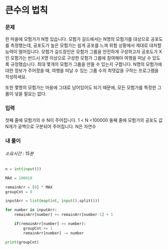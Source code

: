 # 큰수의 법칙

### 문제

한 마을에 모험가가 N명 있습니다. 모험가 길드에서는 N명의 모험가를 대상으로 공포도를 측정했는데, 공포도가 높은 모험가는 쉽게 공포를 느껴 위험 상황에서 제대로 대처할 능력이 떨어집니다. 모험가 길드장인은 모험가 그룹을 안전하게 구성하고자 공포도가 X인 모험가는 반드시 X명 이상으로 구성한 모험가 그룹에 참여해야 여행을 떠날 수 있도록 규정했습니다. 최대 몇개의 모험가 그룹을 만들 수 있는지 구합니다.
N명의 모험가에 대한 정보가 주어졌을 때, 여행을 떠날 수 있는 그룹 수의 최댓값을 구하는 프로그램을 작성하세요.

또한 몇명의 모험가는 마을에 그대로 남어있어도 되기 때문에, 모든 모험가를 특정한 그룹이 넣을 필요는 없다.

### 입력

첫째 줄에 모험가의 수 N이 주어집니다. 1 < N <100000
둘째 줄에 모험가의 공포도 값 N개가 공백으로 구분되어 주어집니다. N은 자연수

### 내 풀이

###### 소요시간 : 15분

```Python
n = int(input())

MAX = 100010

remainArr = [0] * MAX
groupCnt = 0

inputArr = list(map(int, input().split()))

for number in inputArr:
    remainArr[number] += remainArr[number-1] + 1

    if(remainArr[number] >= number):
        groupCnt += 1
        remainArr[number] -= number

print(groupCnt)
```
